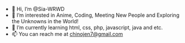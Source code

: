 - 👋 Hi, I’m @Sia-WRWD
- 👀 I’m interested in Anime, Coding, Meeting New People and Exploring the Unknowns in the World!
- 🌱 I’m currently learning html, css, php, javascript, java and etc.
- 📫 You can reach me at chinojen7@gmail.com

<!---
Sia-WRWD/Sia-WRWD is a ✨ special ✨ repository because its `README.md` (this file) appears on your GitHub profile.
You can click the Preview link to take a look at your changes.
--->
